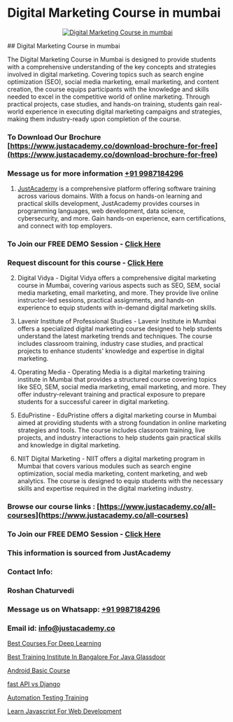 # Digital Marketing Course in mumbai

<p align="center">
  <a href="https://justacademy.co/course-detail/digital-marketing">
    <img src="https://justacademy.co/storage2/course_image/1676636720_course_image.webp" alt="Digital Marketing Course in mumbai">
  </a>
</p>
## Digital Marketing Course in mumbai

The Digital Marketing Course in Mumbai is designed to provide students with a comprehensive understanding of the key concepts and strategies involved in digital marketing. Covering topics such as search engine optimization (SEO), social media marketing, email marketing, and content creation, the course equips participants with the knowledge and skills needed to excel in the competitive world of online marketing. Through practical projects, case studies, and hands-on training, students gain real-world experience in executing digital marketing campaigns and strategies, making them industry-ready upon completion of the course.
### To Download Our Brochure [https://www.justacademy.co/download-brochure-for-free](https://www.justacademy.co/download-brochure-for-free)
### Message us for more information [+91 9987184296](https://api.whatsapp.com/send?phone=919987184296)

1) [JustAcademy](https://justacademy.co) is a comprehensive platform offering software training across various domains. With a focus on hands-on learning and practical skills development, JustAcademy provides courses in programming languages, web development, data science, cybersecurity, and more. Gain hands-on experience, earn certifications, and connect with top employers.

### To Join our FREE DEMO Session - [Click Here](https://www.justacademy.co/register-for-course-demo/)
### Request discount for this course - [Click Here](https://justacademy.co/contact-us/)

2) Digital Vidya - Digital Vidya offers a comprehensive digital marketing course in Mumbai, covering various aspects such as SEO, SEM, social media marketing, email marketing, and more. They provide live online instructor-led sessions, practical assignments, and hands-on experience to equip students with in-demand digital marketing skills.

3) Lavenir Institute of Professional Studies - Lavenir Institute in Mumbai offers a specialized digital marketing course designed to help students understand the latest marketing trends and techniques. The course includes classroom training, industry case studies, and practical projects to enhance students' knowledge and expertise in digital marketing.

4) Operating Media - Operating Media is a digital marketing training institute in Mumbai that provides a structured course covering topics like SEO, SEM, social media marketing, email marketing, and more. They offer industry-relevant training and practical exposure to prepare students for a successful career in digital marketing.

5) EduPristine - EduPristine offers a digital marketing course in Mumbai aimed at providing students with a strong foundation in online marketing strategies and tools. The course includes classroom training, live projects, and industry interactions to help students gain practical skills and knowledge in digital marketing.

6) NIIT Digital Marketing - NIIT offers a digital marketing program in Mumbai that covers various modules such as search engine optimization, social media marketing, content marketing, and web analytics. The course is designed to equip students with the necessary skills and expertise required in the digital marketing industry.

### Browse our course links : [https://www.justacademy.co/all-courses](https://www.justacademy.co/all-courses) 
### To Join our FREE DEMO Session - [Click Here](https://www.justacademy.co/register-for-course-demo)


### This information is sourced from JustAcademy
### Contact Info:
### Roshan Chaturvedi
### Message us on Whatsapp: [+91 9987184296](https://api.whatsapp.com/send?phone=919987184296)
### Email id: [info@justacademy.co](mailto:info@justacademy.co)
                
[Best Courses For Deep Learning](https://www.linkedin.com/pulse/best-courses-deep-learning-justacademy-bradford-3b3fe?trackingId=ltA4BDRnzghuZ8UO5luh8w%3D%3D&lipi=urn%3Ali%3Apage%3Ad_flagship3_company_admin%3BU6qvup%2BkTG%2BWwu84oCWCCA%3D%3D)

[Best Training Institute In Bangalore For Java Glassdoor](https://www.linkedin.com/pulse/best-training-institute-bangalore-java-glassdoor-justacademy-mumbai-zmeze?trackingId=U5qoA49SR2bQPZ6XSiKwqA%3D%3D&lipi=urn%3Ali%3Apage%3Ad_flagship3_showcase_admin%3B4hzOhjOyRsS4BMzXWRzbRw%3D%3D)

[Android Basic Course](https://medium.com/@akanshapatil/android-basic-course-23a3610ffd77)

[fast API vs Django](https://medium.com/@justacademytraining/fast-api-vs-django-1e20c3d6b767)

[Automation Testing Training](https://justacademyin.github.io/justacademy/automation-testing-training)

[Learn Javascript For Web Development](https://justacademyin.github.io/justacademy/learn-javascript-for-web-development)

